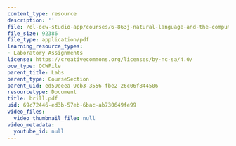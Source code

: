 ```yaml
---
content_type: resource
description: ''
file: /ol-ocw-studio-app/courses/6-863j-natural-language-and-the-computer-representation-of-knowledge-spring-2003/69c72446ed3b57eb6bacab730649fe99_brill.pdf
file_size: 92386
file_type: application/pdf
learning_resource_types:
- Laboratory Assignments
license: https://creativecommons.org/licenses/by-nc-sa/4.0/
ocw_type: OCWFile
parent_title: Labs
parent_type: CourseSection
parent_uid: ed59eeea-9cb3-3556-fbe2-26c06f844506
resourcetype: Document
title: brill.pdf
uid: 69c72446-ed3b-57eb-6bac-ab730649fe99
video_files:
  video_thumbnail_file: null
video_metadata:
  youtube_id: null
---
```


